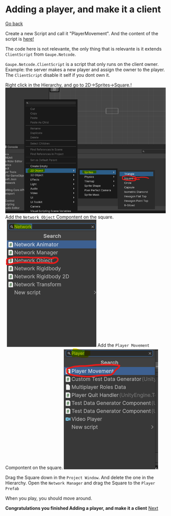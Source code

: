 # Adding a player, and make it a client
[Go back](Network.md)

Create a new Script and call it "PlayerMovement". And the content of the script is [here!](data/playermovement.cs)

The code here is not relevante, the only thing that is relevante is it extends `ClientScript` from `Gaupe.Netcode`.

`Gaupe.Netcode.ClientScript` is a script that only runs on the client owner.
Example: the server makes a new player and assign the owner to the player. The `ClientScript` disable it self if you dont own it.

Right click in the Hierarchy, and go to 2D->Sprites->Square.!
<img src="data/square.png">
Add the `Network Object` Compontent on the square.
<img src="data/object.png">
Add the `Player Movement` Compontent on the square.
<img src="data/playermovement.png">

Drag the Square down in the `Project Window`. And delete the one in the Hierarchy.
Open the `Network Manager` and drag the Square to the `Player Prefab`

When you play, you should move around.

**Congratulations you finished Adding a player, and make it a client**
[Next](transform.md)